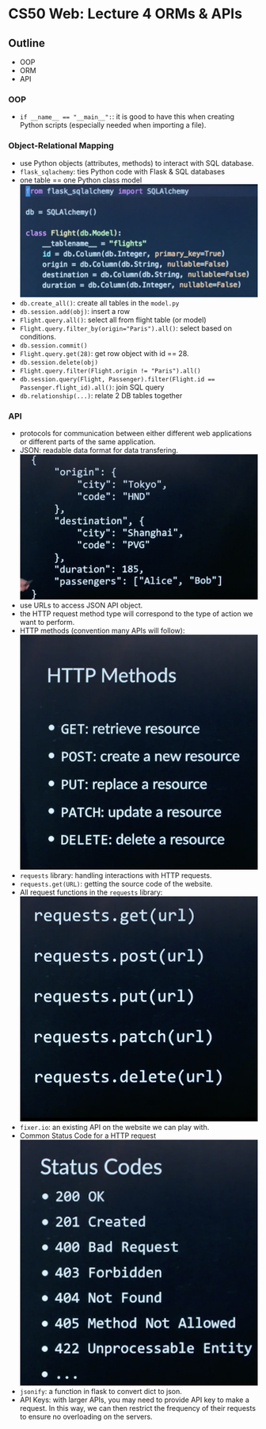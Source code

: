 # CS50 Web: Lecture 4 ORMs & APIs 

## Outline
* OOP 
* ORM 
* API 

### OOP 
* `if __name__ == "__main__":`: it is good to have this when creating Python scripts (especially needed when importing a file). 

### Object-Relational Mapping
* use Python objects (attributes, methods) to interact with SQL database. 
* `flask_sqlachemy`: ties Python code with Flask & SQL databases 
* one table == one Python class model 
![](./img/flask_sqlalchemy.png) 
* `db.create_all()`: create all tables in the `model.py` 
* `db.session.add(obj)`: insert a row 
* `Flight.query.all()`: select all from flight table (or model) 
* `Flight.query.filter_by(origin="Paris").all()`: select based on conditions. 
* `db.session.commit()`
* `Flight.query.get(28)`: get row object with id == 28. 
* `db.session.delete(obj)` 
* `Flight.query.filter(Flight.origin != "Paris").all()` 
* `db.session.query(Flight, Passenger).filter(Flight.id == Passenger.flight_id).all()`: join SQL query 
* `db.relationship(...)`: relate 2 DB tables together  

### API 
* protocols for communication between either different web applications or different parts of the same application. 
* JSON: readable data format for data transfering. 
![](./img/json.png) 
* use URLs to access JSON API object. 
* the HTTP request method type will correspond to the type of action we want to perform. 
* HTTP methods (convention many APIs will follow):  
![](./img/http_methods.png) 
* `requests` library: handling interactions with HTTP requests. 
* `requests.get(URL)`: getting the source code of the website. 
* All request functions in the `requests` library: 
![](./img/requests.png)  
* `fixer.io`: an existing API on the website we can play with. 
* Common Status Code for a HTTP request 
![](./img/status_code.png) 
* `jsonify`: a function in flask to convert dict to json. 
* API Keys: with larger APIs, you may need to provide API key to make a request. In this way, we can then restrict the frequency of their requests to ensure no overloading on the servers. 
